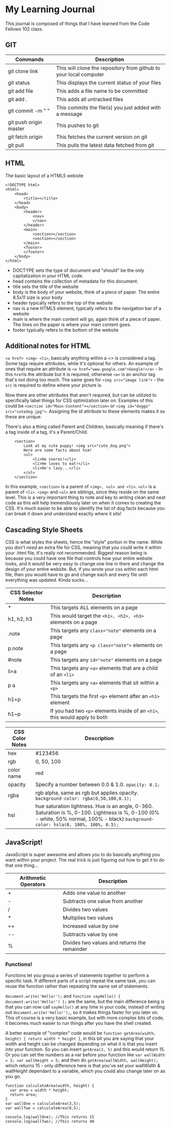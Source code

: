 # My Learning Journal

This journal is composed of things that I have learned from the Code Fellows 102 class.

## GIT

Commands | Description
-------- | ------------
git clone link | This will clone the repository from github to your local computer
git status | This displays the current status of your files
git add file | This adds a file name to be committed
git add . | This adds all untracked files
git commit -m " " | This commits the file(s) you just added with a message
git push origin master | This pushes to git
git fetch origin | This fetches the current version on git
git pull | This pulls the latest data fetched from git


## HTML

The basic layout of a HTML5 website

```
<!DOCTYPE html>
<html>
    <head>
        <title></title>
    </head>
    <body>
        <header>
            <nav>
            </nav>
        </header>
        <main>
            <section></section>
            <section></section>
        </main>
        <footer>
        </footer>
    </body>
</html>
```

- DOCTYPE sets the type of document and "should" be the only capitalization in your HTML code.
- head contains the collection of metadata for this document.
- title sets the title of the website
- body is the body of your website, think of a piece of paper.  The entire 8.5x11 size is your body
- header typically refers to the top of the website
- nav is a new HTML5 element, typically refers to the navigation bar of a website
- main is where the main content will go, again think of a piece of paper.  The lines on the paper is where your main content goes.
- footer typically refers to the bottom of the website

## Additional notes for HTML

`<a href> <img> <li>`, basically anything within a <> is considered a tag.  Some tags require attributes, while it's optional for others.  An example of ones that require an attribute is `<a href="www.google.com">Google!</a>` - In this `href`is the attribute but it is required, otherwise `<a>` is an anchor tag that's not doing too much.  The same goes for `<img src="image link">` - the `src` is required to define where your picture is.  

Now there are other attributes that aren't required, but can be utilized to specifically label things for CSS optimization later on.  Examples of this could be `<section id="Main-Content"></section>` or `<img id="doggo" src="cutedog.jpg">`.  Assigning the id attribute to these elements makes it so these are unique.

There's also a thing called Parent and Children, basically meaning if there's a tag inside of a tag, it's a Parent/Child.

```
    <section>
        Look at my cute puppy! <img src="cute_dog.png">
        Here are some facts about him!
        <ul>
            <li>He snores!</li>
            <li>He loves to eat!</li>
            <li>He's lazy...</li>
        </ul>
    </section>
```

In this example, `<section>` is a parent of `<img>, <ul> and <li>`.  `<ul>` is a parent of `<li>`.  `<img>` and `<ul>` are siblings, since they reside on the same level.  This is a very important thing to note and key to writing clean and neat code as this will help tremendiously later on when it comes to creating the CSS.  It's much easier to be able to identify the list of dog facts because you can break it down and understand exactly where it sits!


## Cascading Style Sheets

CSS is what styles the sheets, hence the "style" portion in the name.  While you don't *need* an extra file for CSS, meaning that you could write it within your .html file, it's really not recommended.  Biggest reason being is because you could have one file that controls how your entire website looks, and it would be very easy to change one line in there and change the design of your entire website.  But, if you wrote your css within each html file, then you would have to go and change each and every file until everything was updated.  Kinda sucks...

CSS Selector Notes | Description
------------------ | -----------
* | This targets ALL elements on a page
h1, h2, h3 | This would target the `<h1>, <h2>, <h3>` elements on a page
.note | This targets any `class="note"` elements on a page
p.note | This targets any `<p class="note">` elements on a page
#note | This targets any `id="note"` elements on a page
li>a | This targets any `<a>` elements that are a child of an `<li>`
p a | This targets any `<a>` elements that sit within a `<p>`
h1+p | This targets the first `<p>` element after an `<h1>` element
h1~p | If you had two `<p>` elements inside of an `<h1>`, this would apply to both


CSS Color Notes | Description
--------------- | -----------
hex | #123456
rgb | 0, 50, 100
color name | red
opacity | Specify a number between 0.0 & 1.0.  `opacity: 0.1;`
rgba | rgb alpha, same as rgb but applies opacity.  `background-color: rgba(0,50,100,0.1);`
hsl | hue saturation lightness.  Hue is an angle, 0-360.  Saturation is %, 0-100.  Lightness is %, 0-100 (0% - white, 50% normal, 100% - black) `background-color: hsla(0, 100%, 100%, 0.5);`


## JavaScript!

JavaScript is super awesome and allows you to do basically anything you want within your project.  The real trick is just figuring out how to get it to do that one thing...


Arithmetic Operators | Description
-------------------- | -----------
+ | Adds one value to another
- | Subtracts one value from another
/ | Divides two values
* | Multiplies two values
++ | Increased value by one
-- | Subtracts value by one
% | Divides two values and returns the remainder


### Functions!

Functions let you group a series of statements together to perform a specific task.  If different parts of a script repeat the same task, you can reuse the 
function rather than repeating the same set of statements.

`document.write('Hello!');` and `function sayHello() { document.write('Hello!') };` are the same, but the main difference being is that you can now call `sayHello()` 
at any time in your code, instead of writing out `document.write('Hello!');`, so it makes things faster for you later on.  This of course is a very basic example, but with more
complex bits of code, it becomes much easier to run things after you have the shell created.

A better example of "complex" code would be `function getArea(width, height) { return width * height }`, in this bit you are saying that your width and height can be changed
depending on what it is that you insert into your function.  So you can insert `getArea(3, 5)` and this would return 15.  Or you can set the numbers as a var before your function
like `var wallWidth = 3; var wallHeight = 5;` and then do `getArea(wallWidth, wallHeight);` which returns 15 - only difference here is that you've set your wallWidth & wallHeight dependant
to a variable, which you could also change later on as you go.

```
function calculateArea(width, height) {
  var area = width * height;
  return area;
}
var wallOne = calculateArea(3,5);
var wallTwo = calculateArea(8,5);

console.log(wallOne); //This returns 15
console.log(wallTwo); //This returns 40
```
